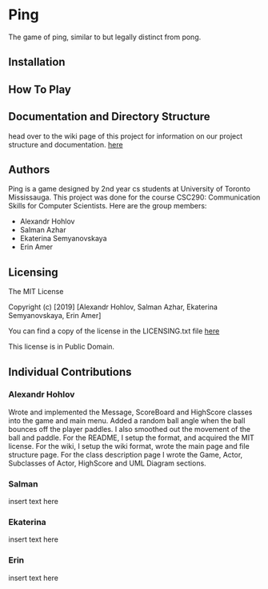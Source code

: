 ﻿# Ping
The game of ping, similar to but legally distinct from pong.
## Installation

## How To Play

## Documentation and Directory Structure
head over to the wiki page of this project for information on our project structure and documentation.
[here](https://github.com/hohloval/5oclock_ping_game/wiki)

## Authors
Ping is a game designed by 2nd year cs students at University of Toronto Mississauga. This project was done for the course CSC290: Communication Skills for Computer Scientists. Here are the group members:
-	Alexandr Hohlov
-	Salman Azhar
-	Ekaterina Semyanovskaya
-	Erin Amer

## Licensing
The MIT License

Copyright (c) [2019] [Alexandr Hohlov, Salman Azhar, Ekaterina Semyanovskaya, Erin Amer]

You can find a copy of the license in the LICENSING.txt file [here](https://github.com/hohloval/5oclock_ping_game/blob/master/LICENSING.txt)

This license is in Public Domain.

## Individual Contributions

### Alexandr Hohlov
Wrote and implemented the Message, ScoreBoard and HighScore classes into the game and main menu. Added a random ball angle when the ball bounces off the player paddles. I also smoothed out the movement of the ball and paddle. 
For the README, I setup the format, and acquired the MIT license. For the wiki, I setup the wiki format, wrote the main page and file structure page. For the class description page I wrote the Game, Actor, Subclasses of Actor, HighScore and UML Diagram sections. 

### Salman
insert text here

### Ekaterina
insert text here

### Erin
insert text here
